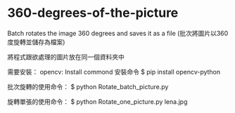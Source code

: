 # 360-degrees-of-the-picture
Batch rotates the image 360 degrees and saves it as a file
(批次將圖片以360度旋轉並儲存為檔案)

將程式跟欲處理的圖片放在同一個資料夾中


需要安裝：
  opencv:
  Install commond 安裝命令
  $ pip install opencv-python
 

批次旋轉的使用命令：
$ python Rotate_batch_picture.py

旋轉單張的使用命令：
$ python Rotate_one_picture.py lena.jpg

